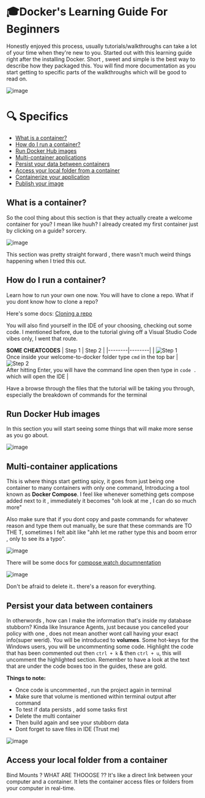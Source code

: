 # 🎓Docker's Learning Guide For Beginners
Honestly enjoyed this process, usually tutorials/walkthroughs can take a lot of your time when they're new to you. Started out with this learning guide right after the installing Docker. Short , sweet and simple is the best way to describe how they packaged this.
You will find more documentation as you start getting to specific parts of the walkthroughs which will be good to read on.


![image](https://github.com/user-attachments/assets/99e1e58b-040d-4b3b-97b8-cb28cbf74694)

# 🔍 Specifics

- [What is a container?](#what-is-a-container)
- [How do I run a container?](#how-do-i-run-a-container)
- [Run Docker Hub images](#run-docker-hub-images)
- [Multi-container applications](#multi-container-applications)
- [Persist your data between containers](#persist-your-data-between-containers)
- [Access your local folder from a container](#access-your-local-folder-from-a-container)
- [Containerize your application](#containerize-your-application)
- [Publish your image](#publish-your-image)


## What is a container?
So the cool thing about this section is that they actually create a welcome container for you? I mean like huuh? I already created my first container just by clicking on a guide? sorcery. 

![image](https://github.com/user-attachments/assets/93088fc1-1796-45d8-8339-d8767ea3d6a7)

This section was pretty straight forward , there wasn't much weird things happening when I tried this out.

## How do I run a container?
Learn how to run your own one now. You will have to clone a repo.
What if you dont know how to clone a repo?

Here's some docs:
[Cloning a repo](https://docs.github.com/en/repositories/creating-and-managing-repositories/cloning-a-repository) 

You will also find yourself in the IDE of your choosing, checking out some code. I mentioned before, due to the tutorial giving off a Visual Studio Code vibes only, I went that route.

**SOME CHEATCODES**
| Step 1 | Step 2 |
|--------|--------|
| ![Step 1](https://github.com/user-attachments/assets/fd09d410-2724-4879-b009-5e0537dced0a) <br> Once inside your welcome-to-docker folder type `cmd` in the top bar | ![Step 2](https://github.com/user-attachments/assets/c65b214b-7a0c-4c4b-960e-03a0af2a8acc) <br> After hitting Enter, you will have the command line open then type in `code .` which will open the IDE |

Have a browse through the files that the tutorial will be taking you through, especially the breakdown of commands for the terminal

## Run Docker Hub images
In this section you will start seeing some things that will make more sense as you go about.

![image](https://github.com/user-attachments/assets/53225ea8-10f5-4034-b0a0-7c3ae3cfbcc7)

## Multi-container applications
This is where things start getting spicy, it goes from just being one container to many containers with only one command, Introducing a tool known as **Docker Compose**. I feel like whenever something gets compose added next to it , immediately it becomes "oh look at me , I can do so much more" 

Also make sure that if you dont copy and paste commands for whatever reason and type them out manually, be sure that these commands are TO THE T, sometimes I felt abit like "ahh let me rather type this and boom error , only to see its a typo".

![image](https://github.com/user-attachments/assets/5b34da42-19d3-46de-a528-bd4020bd5490)

There will be some docs for [compose watch documnentation](https://docs.docker.com/compose/how-tos/file-watch/)

![image](https://github.com/user-attachments/assets/7fac31be-7452-40fe-a57e-63e265057dca)

Don't be afraid to delete it.. there's a reason for everything.

## Persist your data between containers
In otherwords , how can I make the information that's inside my database stubborn? Kinda like Insurance Agents, just because you cancelled your policy with one , does not mean another wont call having your exact info(super werid). You will be introduced to **volumes**. Some hot-keys for the Windows users, you will be uncommenting some code. Highlight the code that has been commented out then `ctrl + k` & then `ctrl + u`, this will uncomment the highlighted section. Remember to have a look at the text that are under the code boxes too in the guides, these are gold.

**Things to note:**
- Once code is uncommented , run the project again in terminal
- Make sure that volume is mentioned within terminal output after command
- To test if data persists , add some tasks first
- Delete the multi container
- Then build again and see your stubborn data
- Dont forget to save files in IDE (Trust me)

![image](https://github.com/user-attachments/assets/15a8f295-0ec6-431e-8c40-4cdf88851098)

## Access your local folder from a container
Bind Mounts ? WHAT ARE THOOOSE ?? It's like a direct link between your computer and a container. It lets the container access files or folders from your computer in real-time.












